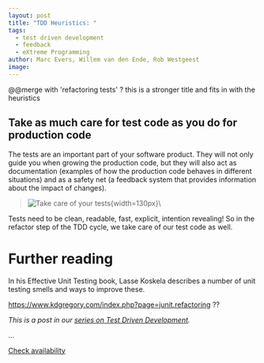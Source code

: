 ```yaml
---
layout: post
title: "TDD Heuristics: "
tags:
  - test driven development
  - feedback
  - eXtreme Programming
author: Marc Evers, Willem van den Ende, Rob Westgeest
image: 
---
```


@@merge with 'refactoring tests' ? this is a stronger title and fits in with the heuristics

## Take as much care for test code as you do for production code

The tests are an important part of your software product. They will not only guide 
you when growing the production code, but they will also act 
as documentation (examples of how the production code
behaves in different situations) and as a safety net (a feedback system that provides
information about the impact of changes).

> ![Take care of your tests](Clean-tests.png){width=130px}\  

Tests need to be clean, readable, fast, explicit, intention revealing!
So in the refactor step of the TDD cycle, we take care of our test code as well.

# Further reading

In his Effective Unit Testing book, Lasse Koskela describes a number of unit
testing smells and ways to improve these.

https://www.kdgregory.com/index.php?page=junit.refactoring ??

_This is a post in our [series on Test Driven Development](/blog-by-tag#tag-test-driven-development)._

<aside>
  <p>...
  </p>
  <p><div>
    <a href="/training/test-driven-development">Check availability</a>
  </div></p>
</aside>
